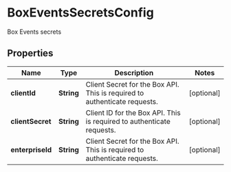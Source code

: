 

# BoxEventsSecretsConfig

Box Events secrets

## Properties

| Name | Type | Description | Notes |
|------------ | ------------- | ------------- | -------------|
|**clientId** | **String** | Client Secret for the Box API. This is required to authenticate requests. |  [optional] |
|**clientSecret** | **String** | Client ID for the Box API. This is required to authenticate requests. |  [optional] |
|**enterpriseId** | **String** | Client Secret for the Box API. This is required to authenticate requests. |  [optional] |



